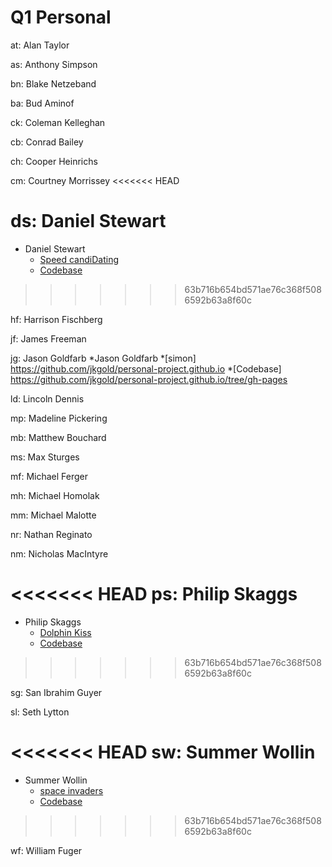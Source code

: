 # Q1 Personal

  at: Alan Taylor

  as: Anthony Simpson

  bn: Blake Netzeband



  ba: Bud Aminof

  ck: Coleman Kelleghan

  cb: Conrad Bailey

  ch: Cooper Heinrichs

  cm: Courtney Morrissey
<<<<<<< HEAD

  ds: Daniel Stewart
=======

  * Daniel Stewart
    * [Speed candiDating](http://d-stew.github.io/personal-project-q1/)
    * [Codebase](https://github.com/d-stew/personal-project-q1)
>>>>>>> 63b716b654bd571ae76c368f5086592b63a8f60c

  hf: Harrison Fischberg

  jf: James Freeman

  jg: Jason Goldfarb
  *Jason Goldfarb
    *[simon] https://github.com/jkgold/personal-project.github.io
    *[Codebase] https://github.com/jkgold/personal-project.github.io/tree/gh-pages


  ld: Lincoln Dennis

  mp: Madeline Pickering

  mb: Matthew Bouchard

  ms: Max Sturges

  mf: Michael Ferger

  mh: Michael Homolak

  mm: Michael Malotte

  nr: Nathan Reginato

  nm: Nicholas MacIntyre

<<<<<<< HEAD
  ps: Philip Skaggs
=======
  * Philip Skaggs
    * [Dolphin Kiss](http://artnoisenik.github.io/dolphin-kiss.github.io/)
    * [Codebase](https://github.com/artnoisenik/dolphin-kiss.github.io)
>>>>>>> 63b716b654bd571ae76c368f5086592b63a8f60c

  sg: San Ibrahim Guyer

  sl: Seth Lytton

<<<<<<< HEAD
  sw: Summer Wollin
=======
  * Summer Wollin
    * [space invaders](https://spaceinvadersjs.firebaseapp.com/)
    * [Codebase](https://github.com/summerwollin/spaceInvadersProject)
>>>>>>> 63b716b654bd571ae76c368f5086592b63a8f60c

  wf: William Fuger
